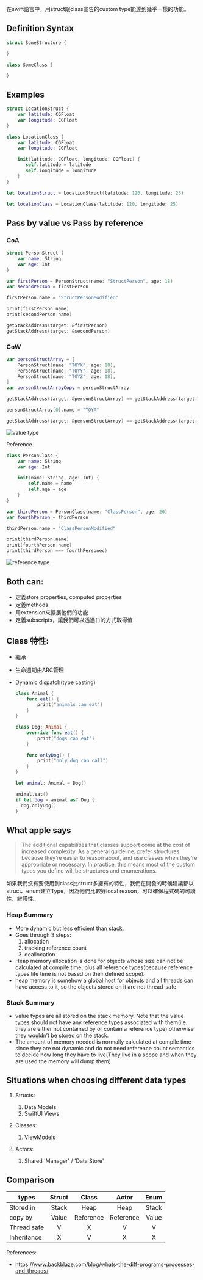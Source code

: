 
在swift語言中，用struct跟class宣告的custom type能達到幾乎一樣的功能。

## Definition Syntax

```swift
struct SomeStructure {

}

class SomeClass {

}
```

## Examples

```swift
struct LocationStruct {
    var latitude: CGFloat
    var longitude: CGFloat
}

class LocationClass {
    var latitude: CGFloat
    var longitude: CGFloat

    init(latitude: CGFloat, longitude: CGFloat) {
       self.latitude = latitude
       self.longitude = longitude
    }
}

let locationStruct = LocationStruct(latitude: 120, longitude: 25)

let locationClass = LocationClass(latitude: 120, longitude: 25)

```

## **Pass by value** vs **Pass by reference**

### CoA

```swift
struct PersonStruct {
    var name: String
    var age: Int
}

var firstPerson = PersonStruct(name: "StructPerson", age: 18)
var secondPerson = firstPerson

firstPerson.name = "StructPersonModified"

print(firstPerson.name)
print(secondPerson.name)

getStackAddress(target: &firstPerson)
getStackAddress(target: &secondPerson)
```

### CoW

```swift
var personStructArray = [
    PersonStruct(name: "TOYX", age: 18),
    PersonStruct(name: "TOYY", age: 18),
    PersonStruct(name: "TOYZ", age: 18),
]
var personStructArrayCopy = personStructArray

getStackAddress(target: &personStructArray) == getStackAddress(target: &personStructArrayCopy)

personStructArray[0].name = "TOYA"

getStackAddress(target: &personStructArray) == getStackAddress(target: &personStructArrayCopy)
```

![value type](/../assets/images/programming.language.swift.Types.value-type.png)

Reference

```swift
class PersonClass {
    var name: String
    var age: Int

    init(name: String, age: Int) {
        self.name = name
        self.age = age
    }
}

var thirdPerson = PersonClass(name: "ClassPerson", age: 20)
var fourthPerson = thirdPerson

thirdPerson.name = "ClassPersonModified"

print(thirdPerson.name)
print(fourthPerson.name)
print(thirdPerson === fourthPersonec)
```

![reference type](/../assets/images/programming.language.swift.Types.reference-type.png)

## Both can:

- 定義store properties, computed properties
- 定義methods
- 用extension來擴展他們的功能
- 定義subscripts，讓我們可以透過`[]`的方式取得值

## Class 特性:

- 繼承
- 生命週期由ARC管理
- Dynamic dispatch(type casting)

    ```swift
    class Animal {
        func eat() {
            print("animals can eat")
        }
    }

    class Dog: Animal {
        override func eat() {
            print("dogs can eat")
        }

        func onlyDog() {
            print("only dog can call")
        }
    }

    let animal: Animal = Dog()

    animal.eat()
    if let dog = animal as? Dog {
      dog.onlyDog()
    }
    ```

## What apple says

> The additional capabilities that classes support come at the cost of increased complexity. As a general guideline, prefer structures because they’re easier to reason about, and use classes when they’re appropriate or necessary. In practice, this means most of the custom types you define will be structures and enumerations.

如果我們沒有要使用到class比struct多擁有的特性，我們在開發的時候建議都以struct、enum建立Type，因為他們比較好local reason，可以確保程式碼的可讀性、維護性。

### Heap Summary

- More dynamic but less efficient than stack.
- Goes through 3 steps:
  1. allocation
  2. tracking reference count
  3. deallocation
- Heap memory allocation is done for objects whose size can not be calculated at compile time, plus all reference types(because reference types life time is not based on their defined scope).
- heap memory is somehow a global host for objects and all threads can have access to it, so the objects stored on it are not thread-safe

### Stack Summary

- value types are all stored on the stack memory. Note that the value types should not have any reference types associated with them(i.e. they are either not contained by or contain a reference type) otherwise they wouldn’t be stored on the stack.
- The amount of memory needed is normally calculated at compile time since they are not dynamic and do not need reference count semantics to decide how long they have to live(They live in a scope and when they are used the memory will dump them)

## Situations when choosing different data types

1. Structs:
   1. Data Models
   2. SwiftUI Views

2. Classes:
   1. ViewModels

3. Actors:
   1. Shared 'Manager' / 'Data Store'

## Comparison

types | Struct | Class | Actor | Enum
---------|:----------:|:---------:|:--------:|:------:|
 Stored in | Stack | Heap | Heap | Stack
 copy by | Value | Reference | Reference | Value
 Thread safe | V | X | V | V
 Inheritance | X | V | X | X

References:
- https://www.backblaze.com/blog/whats-the-diff-programs-processes-and-threads/